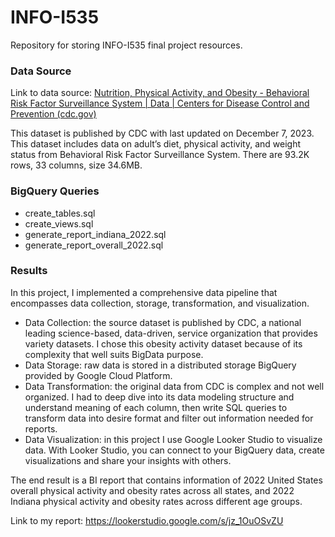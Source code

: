 # INFO-I535
Repository for storing INFO-I535 final project resources.

### Data Source

Link to data source: [Nutrition, Physical Activity, and Obesity - Behavioral Risk Factor Surveillance System | Data | Centers for Disease Control and Prevention (cdc.gov)](https://data.cdc.gov/Nutrition-Physical-Activity-and-Obesity/Nutrition-Physical-Activity-and-Obesity-Behavioral/hn4x-zwk7/about_data)

This dataset is published by CDC with last updated on December 7, 2023. This dataset includes data on adult’s diet, physical activity, and weight status from Behavioral Risk Factor Surveillance System. There are 93.2K rows, 33 columns, size 34.6MB.

### BigQuery Queries
* create_tables.sql
* create_views.sql
* generate_report_indiana_2022.sql
* generate_report_overall_2022.sql

### Results
In this project, I implemented a comprehensive data pipeline that encompasses data collection, storage, transformation, and visualization. 

* Data Collection: the source dataset is published by CDC, a national leading science-based, data-driven, service organization that provides variety datasets. I chose this obesity activity dataset because of its complexity that well suits BigData purpose.
* Data Storage: raw data is stored in a distributed storage BigQuery provided by Google Cloud Platform.
* Data Transformation: the original data from CDC is complex and not well organized.  I had to deep dive into its data modeling structure and understand meaning of each column, then write SQL queries to transform data into desire format and filter out information needed for reports.
* Data Visualization: in this project I use Google Looker Studio to visualize data. With Looker Studio, you can connect to your BigQuery data, create visualizations and share your insights with others.

The end result is a BI report that contains information of 2022 United States overall physical activity and obesity rates across all states, and 2022 Indiana physical activity and obesity rates across different age groups.

Link to my report:  https://lookerstudio.google.com/s/jz_1OuOSvZU
